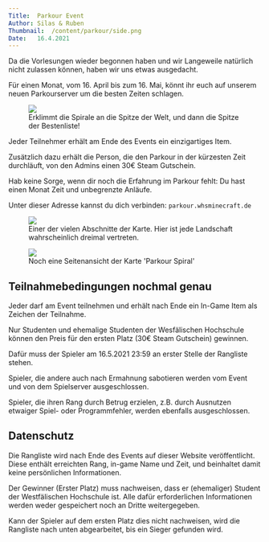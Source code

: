 ```yaml
---
Title:	Parkour Event
Author:	Silas & Ruben
Thumbnail:	/content/parkour/side.png
Date:	16.4.2021
---
```


<section>
<p>
Da die Vorlesungen wieder begonnen haben und wir Langeweile natürlich nicht zulassen können, 
haben wir uns etwas ausgedacht.
</p>
<p>
Für einen Monat, vom 16. April bis zum 16. Mai, könnt ihr euch auf unserem neuen Parkourserver um die besten Zeiten schlagen.
</p>
</section>
<figure>
	<img src="/content/parkour/start.png"/>
	<figcaption>
	Erklimmt die Spirale an die Spitze der Welt, und dann die Spitze der Bestenliste!
	</figcaption>
</figure>
<section>
<p>
Jeder Teilnehmer erhält am Ende des Events ein einzigartiges Item.
</p>
<p>
Zusätzlich dazu erhält die Person, die den Parkour in der kürzesten Zeit durchläuft, von den Admins einen 30€ Steam Gutschein.
</p>
</section>
<section>
<p>
Hab keine Sorge, wenn dir noch die Erfahrung im Parkour fehlt: Du hast einen Monat Zeit und unbegrenzte Anläufe.
</p>
<p>
Unter dieser Adresse kannst du dich verbinden: <code>parkour.whsminecraft.de</code>
</p>
</section>
<figure>
	<img src="/content/parkour/path.png"/>
	<figcaption>Einer der vielen Abschnitte der Karte. Hier ist jede Landschaft wahrscheinlich dreimal vertreten.</figcaption>
</figure>
<figure>
	<img src="/content/parkour/side.png"/>
	<figcaption>Noch eine Seitenansicht der Karte 'Parkour Spiral'</figcaption>
</figure>
<section>
<h2>Teilnahmebedingungen nochmal genau</h2>
<p>
Jeder darf am Event teilnehmen und erhält nach Ende ein In-Game Item als Zeichen der Teilnahme.
</p>
<p>
Nur Studenten und ehemalige Studenten der Wesfälischen Hochschule können den Preis für den ersten Platz (30€ Steam Gutschein) gewinnen.
</p>
<p>
Dafür muss der Spieler am 16.5.2021 23:59 an erster Stelle der Rangliste stehen.
</p>
<p>
Spieler, die andere auch nach Ermahnung sabotieren werden vom Event und von dem Spielserver ausgeschlossen.
</p>
<p>
Spieler, die ihren Rang durch Betrug erzielen, z.B. durch Ausnutzen etwaiger Spiel- oder Programmfehler, werden ebenfalls ausgeschlossen.
</p>
<h2>Datenschutz</h2>
<p>
Die Rangliste wird nach Ende des Events auf dieser Website veröffentlicht. Diese enthält erreichten Rang, in-game Name und Zeit, und beinhaltet damit keine persönlichen Informationen.
</p>
<p>
Der Gewinner (Erster Platz) muss nachweisen, dass er (ehemaliger) Student der Westfälischen Hochschule ist. Alle dafür erforderlichen Informationen werden weder gespeichert noch an Dritte weitergegeben.
</p>
<p>
Kann der Spieler auf dem ersten Platz dies nicht nachweisen, wird die Rangliste nach unten abgearbeitet, bis ein Sieger gefunden wird.
</p>
</section>
